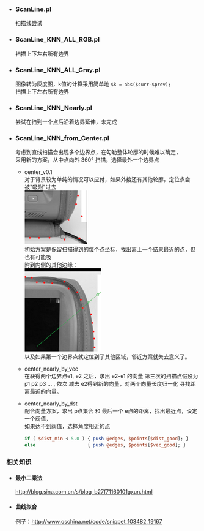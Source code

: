 * ### ScanLine.pl  
  扫描线尝试  

* ### ScanLine_KNN_ALL_RGB.pl  
  扫描上下左右所有边界  

* ### ScanLine_KNN_ALL_Gray.pl  
  图像转为灰度图，k值的计算采用简单地 `$k = abs($curr-$prev);`  
  扫描上下左右所有边界  

* ### ScanLine_KNN_Nearly.pl  
  尝试在扫到一个点后沿着边界延伸，未完成  

* ### ScanLine_KNN_from_Center.pl  
  考虑到直线扫描会出现多个边界点，在勾勒整体轮廓的时候难以确定，  
  采用新的方案，从中点向外 360° 扫描，选择最外一个边界点  

  * center_v0.1  
    对于背景较为单纯的情况可以应付，如果外接还有其他轮廓，定位点会被"吸附"过去  
    ![](./v01_0.png)  
    初始方案是保留扫描得到的每个点坐标，找出离上一个结果最近的点，但也有可能吸  
    附到内侧的其他边缘：  
    ![](./v01_1.png)  
    以及如果第一个边界点就定位到了其他区域，邻近方案就失去意义了。  

  * center_nearly_by_vec  
    在获得两个边界点e1, e2 之后，求出 e2-e1 的向量
    第三次的扫描点假设为 p1 p2 p3 ... , 依次 减去 e2得到新的向量，对两个向量长度归一化
    寻找距离最近的向量。

  * center_nearly_by_dst  
    配合向量方案，求出 p点集合 和 最后一个 e点的距离，找出最近点，设定一个阀值，  
    如果达不到阀值，选择角度相近的点  
    ```perl
    if ( $dist_min < 5.0 ) { push @edges, $points[$dist_good]; }
    else                   { push @edges, $points[$vec_good]; }
    ```


### 相关知识
* #### 最小二乘法  
  http://blog.sina.com.cn/s/blog_b27f71160101gxun.html

* #### 曲线拟合  
  例子：http://www.oschina.net/code/snippet_103482_19167  

  